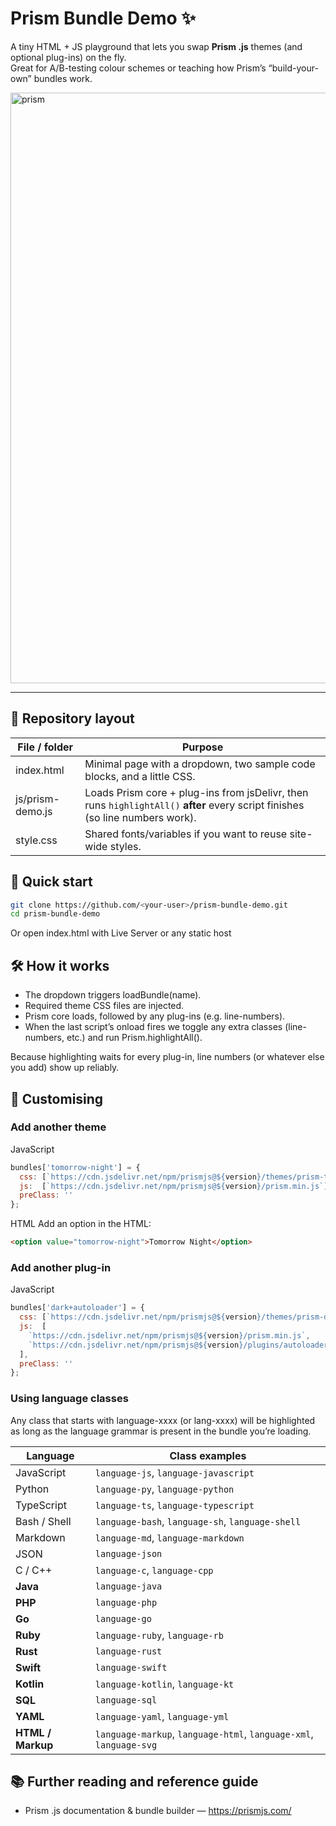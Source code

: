 # Prism Bundle Demo ✨

A tiny HTML + JS playground that lets you swap **Prism .js** themes (and optional plug-ins) on the fly.  
Great for A/B-testing colour schemes or teaching how Prism’s “build-your-own” bundles work.

<img width="945" alt="prism" src="https://github.com/user-attachments/assets/9f40cdc3-88f6-4bea-9f9b-2132f7f175fa" />

---

## 📂 Repository layout

| File / folder      | Purpose |
|--------------------|---------|
| index.html         | Minimal page with a dropdown, two sample code blocks, and a little CSS. |
| js/prism-demo.js   | Loads Prism core + plug-ins from jsDelivr, then runs `highlightAll()` **after** every script finishes (so line numbers work). |
| style.css          | Shared fonts/variables if you want to reuse site-wide styles. |

## 🚀 Quick start

```bash
git clone https://github.com/<your-user>/prism-bundle-demo.git
cd prism-bundle-demo
```

Or open index.html with Live Server or any static host

## 🛠️ How it works

- The dropdown triggers loadBundle(name).
- Required theme CSS files are injected.
- Prism core loads, followed by any plug-ins (e.g. line-numbers).
- When the last script’s onload fires we toggle any extra classes (line-numbers, etc.) and run Prism.highlightAll().

Because highlighting waits for every plug-in, line numbers (or whatever else you add) show up reliably.

## 🎨 Customising

### Add another theme

JavaScript
```JavaScript
bundles['tomorrow-night'] = {
  css: [`https://cdn.jsdelivr.net/npm/prismjs@${version}/themes/prism-tomorrow.min.css`],
  js:  [`https://cdn.jsdelivr.net/npm/prismjs@${version}/prism.min.js`],
  preClass: ''
};
```

HTML
Add an option in the HTML:
```HTML
<option value="tomorrow-night">Tomorrow Night</option>
```

### Add another plug-in

JavaScript
```JavaScript
bundles['dark+autoloader'] = {
  css: [`https://cdn.jsdelivr.net/npm/prismjs@${version}/themes/prism-dark.css`],
  js:  [
    `https://cdn.jsdelivr.net/npm/prismjs@${version}/prism.min.js`,
    `https://cdn.jsdelivr.net/npm/prismjs@${version}/plugins/autoloader/prism-autoloader.min.js`
  ],
  preClass: ''
};
```
### Using language classes

Any class that starts with language-xxxx (or lang-xxxx) will be highlighted as long as the language grammar is present in the bundle you’re loading.

| Language        | Class examples                                   |
|-----------------|--------------------------------------------------|
| JavaScript      | `language-js`, `language-javascript`             |
| Python          | `language-py`, `language-python`                 |
| TypeScript      | `language-ts`, `language-typescript`             |
| Bash / Shell    | `language-bash`, `language-sh`, `language-shell` |
| Markdown        | `language-md`, `language-markdown`               |
| JSON            | `language-json`                                  |
| C / C++         | `language-c`, `language-cpp`                     |
| **Java**        | `language-java`                                  |
| **PHP**         | `language-php`                                   |
| **Go**          | `language-go`                                    |
| **Ruby**        | `language-ruby`, `language-rb`                   |
| **Rust**        | `language-rust`                                  |
| **Swift**       | `language-swift`                                 |
| **Kotlin**      | `language-kotlin`, `language-kt`                 |
| **SQL**         | `language-sql`                                   |
| **YAML**        | `language-yaml`, `language-yml`                  |
| **HTML / Markup** | `language-markup`, `language-html`, `language-xml`, `language-svg` |

## 📚 Further reading and reference guide

- Prism .js documentation & bundle builder — https://prismjs.com/







